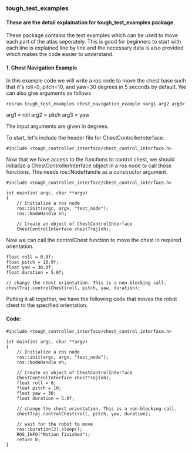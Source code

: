 ### tough_test_examples

#### These are the detail explaination for tough_test_examples package   

These package contains the test examples which can be used to move each part of the atlas seperately. This is good for beginners to start with each line is explained line by line and the necessary data is also provided which makes the code easier to understand. 

#### 1. Chest Navigation Example

 In this example code we will write a ros node to move the chest base such that it's roll=0, pitch=10, and yaw=30 degrees in 5 seconds by default. We can also give arguments as follows 
 ```
 rosrun tough_test_examples chest_navigation_example <arg1 arg2 arg3> 
```
arg1 = roll
arg2 = pitch
arg3 = yaw

 The input arguments are given in degrees. 
  
 To start, let's include the header file for ChestControllerInterface.
```
#include <tough_controller_interface/chest_control_interface.h>
```
 Now that we have access to the functions to control chest, we should initialize a ChestControllerInterface object in a ros node to call those functions. This needs ros::NodeHandle as a constructor argument.
 
```
#include <tough_controller_interface/chest_control_interface.h>

int main(int argc, char **argv)
{
    // Initialize a ros node
    ros::init(argc, argv, "test_node");
    ros::NodeHandle nh;

    // Create an object of ChestControlInterface
    ChestControlInterface chestTraj(nh);
```
Now we can call the controlChest function to move the chest in required orientation.

```
float roll = 0.0f;
float pitch = 10.0f;
float yaw = 30.0f;
float duration = 5.0f; 

// change the chest orientation. This is a non-blocking call.
chestTraj.controlChest(roll, pitch, yaw, duration);
```
Putting it all together, we have the following code that moves the robot chest to the specified orientation.

#### Code:
```
#include <tough_controller_interface/chest_control_interface.h>

int main(int argc, char **argv)
{
    // Initialize a ros node
    ros::init(argc, argv, "test_node");
    ros::NodeHandle nh;

    // Create an object of ChestControlInterface
    ChestControlInterface chestTraj(nh);
    float roll = 0;
    float pitch = 10;
    float yaw = 30;
    float duration = 5.0f; 

    // change the chest orientation. This is a non-blocking call.
    chestTraj.controlChest(roll, pitch, yaw, duration);

    // wait for the robot to move
    ros::Duration(2).sleep();
    ROS_INFO("Motion finished");
    return 0;
}
```
